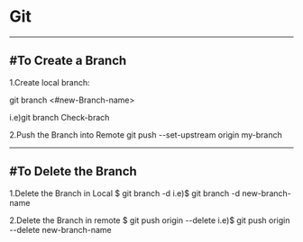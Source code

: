 # Git

-----------------------------------------------------
#To Create a Branch
-----------------------------------------------------
1.Create local branch:

git branch <#new-Branch-name>
  
i.e)git branch Check-brach

2.Push the Branch into Remote
git push --set-upstream origin my-branch

------------------------------------------------------
#To Delete the Branch
------------------------------------------------------
1.Delete the Branch in Local
$ git branch -d <branch-name>
i.e)$ git branch -d new-branch-name

2.Delete the Branch in remote
$ git push origin --delete <branch-name>
i.e)$ git push origin --delete new-branch-name

